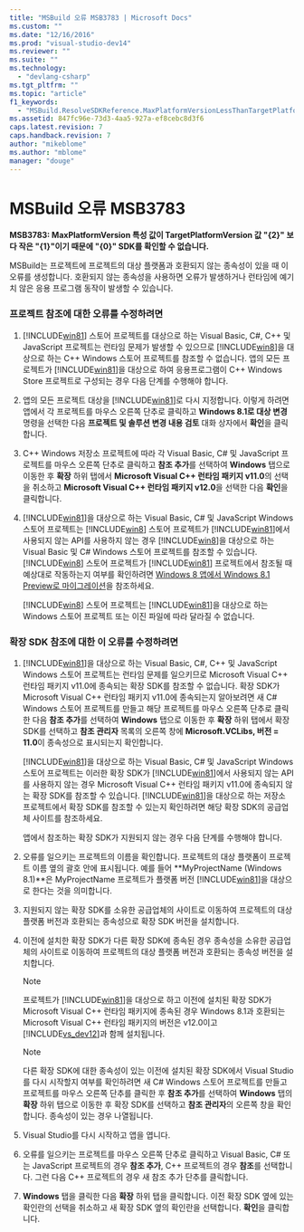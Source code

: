 ```yaml
---
title: "MSBuild 오류 MSB3783 | Microsoft Docs"
ms.custom: ""
ms.date: "12/16/2016"
ms.prod: "visual-studio-dev14"
ms.reviewer: ""
ms.suite: ""
ms.technology: 
  - "devlang-csharp"
ms.tgt_pltfrm: ""
ms.topic: "article"
f1_keywords: 
  - "MSBuild.ResolveSDKReference.MaxPlatformVersionLessThanTargetPlatformVersion"
ms.assetid: 847fc96e-73d3-4aa5-927a-ef8cebc8d3f6
caps.latest.revision: 7
caps.handback.revision: 7
author: "mikeblome"
ms.author: "mblome"
manager: "douge"
---
```

# MSBuild 오류 MSB3783
**MSB3783: MaxPlatformVersion 특성 값이 TargetPlatformVersion 값 "{2}" 보다 작은 "{1}"이기 때문에 "{0}" SDK를 확인할 수 없습니다.**  
  
 MSBuild는 프로젝트에 프로젝트의 대상 플랫폼과 호환되지 않는 종속성이 있을 때 이 오류를 생성합니다.  호환되지 않는 종속성을 사용하면 오류가 발생하거나 런타임에 예기치 않은 응용 프로그램 동작이 발생할 수 있습니다.  
  
### 프로젝트 참조에 대한 오류를 수정하려면  
  
1.  [!INCLUDE[win81](../misc/includes/win81_md.md)] 스토어 프로젝트를 대상으로 하는 Visual Basic, C\#, C\+\+ 및 JavaScript 프로젝트는 런타임 문제가 발생할 수 있으므로 [!INCLUDE[win8](../build/includes/win8_md.md)]을 대상으로 하는 C\+\+ Windows 스토어 프로젝트를 참조할 수 없습니다.  앱의 모든 프로젝트가 [!INCLUDE[win81](../misc/includes/win81_md.md)]을 대상으로 하여 응용프로그램이 C\+\+ Windows Store 프로젝트로 구성되는 경우 다음 단계를 수행해야 합니다.  
  
2.  앱의 모든 프로젝트 대상을 [!INCLUDE[win81](../misc/includes/win81_md.md)]로 다시 지정합니다.  이렇게 하려면 앱에서 각 프로젝트를 마우스 오른쪽 단추로 클릭하고 **Windows 8.1로 대상 변경** 명령을 선택한 다음 **프로젝트 및 솔루션 변경 내용 검토** 대화 상자에서 **확인**을 클릭합니다.  
  
3.  C\+\+ Windows 저장소 프로젝트에 따라 각 Visual Basic, C\# 및 JavaScript 프로젝트를 마우스 오른쪽 단추로 클릭하고 **참조 추가**를 선택하여 **Windows** 탭으로 이동한 후 **확장** 하위 탭에서 **Microsoft Visual C\+\+ 런타임 패키지 v11.0**의 선택을 취소하고 **Microsoft Visual C\+\+ 런타임 패키지 v12.0**을 선택한 다음 **확인**을 클릭합니다.  
  
4.  [!INCLUDE[win81](../misc/includes/win81_md.md)]을 대상으로 하는 Visual Basic, C\# 및 JavaScript Windows 스토어 프로젝트는 [!INCLUDE[win8](../build/includes/win8_md.md)] 스토어 프로젝트가 [!INCLUDE[win81](../misc/includes/win81_md.md)]에서 사용되지 않는 API를 사용하지 않는 경우 [!INCLUDE[win8](../build/includes/win8_md.md)]을 대상으로 하는 Visual Basic 및 C\# Windows 스토어 프로젝트를 참조할 수 있습니다.  [!INCLUDE[win8](../build/includes/win8_md.md)] 스토어 프로젝트가 [!INCLUDE[win81](../misc/includes/win81_md.md)] 프로젝트에서 참조될 때 예상대로 작동하는지 여부를 확인하려면 [Windows 8 앱에서 Windows 8.1 Preview로 마이그레이션](http://msdn.microsoft.com/library/windows/apps/dn263113.aspx)을 참조하세요.  
  
     [!INCLUDE[win8](../build/includes/win8_md.md)] 스토어 프로젝트는 [!INCLUDE[win81](../misc/includes/win81_md.md)]을 대상으로 하는 Windows 스토어 프로젝트 또는 이진 파일에 따라 달라질 수 없습니다.  
  
### 확장 SDK 참조에 대한 이 오류를 수정하려면  
  
1.  [!INCLUDE[win81](../misc/includes/win81_md.md)]을 대상으로 하는 Visual Basic, C\#, C\+\+ 및 JavaScript Windows 스토어 프로젝트는 런타임 문제를 일으키므로 Microsoft Visual C\+\+ 런타임 패키지 v11.0에 종속되는 확장 SDK를 참조할 수 없습니다.  확장 SDK가 Microsoft Visual C\+\+ 런타임 패키지 v11.0에 종속되는지 알아보려면 새 C\# Windows 스토어 프로젝트를 만들고 해당 프로젝트를 마우스 오른쪽 단추로 클릭한 다음 **참조 추가**를 선택하여 **Windows** 탭으로 이동한 후 **확장** 하위 탭에서 확장 SDK를 선택하고 **참조 관리자** 목록의 오른쪽 창에 **Microsoft.VCLibs, 버전 \= 11.0**이 종속성으로 표시되는지 확인합니다.  
  
     [!INCLUDE[win81](../misc/includes/win81_md.md)]을 대상으로 하는 Visual Basic, C\# 및 JavaScript Windows 스토어 프로젝트는 이러한 확장 SDK가 [!INCLUDE[win81](../misc/includes/win81_md.md)]에서 사용되지 않는 API를 사용하지 않는 경우 Microsoft Visual C\+\+ 런타임 패키지 v11.0에 종속되지 않는 확장 SDK를 참조할 수 있습니다.  [!INCLUDE[win81](../misc/includes/win81_md.md)]을 대상으로 하는 저장소 프로젝트에서 확장 SDK를 참조할 수 있는지 확인하려면 해당 확장 SDK의 공급업체 사이트를 참조하세요.  
  
     앱에서 참조하는 확장 SDK가 지원되지 않는 경우 다음 단계를 수행해야 합니다.  
  
2.  오류를 일으키는 프로젝트의 이름을 확인합니다.  프로젝트의 대상 플랫폼이 프로젝트 이름 옆의 괄호 안에 표시됩니다.  예를 들어 **MyProjectName \(Windows 8.1\)**은 MyProjectName 프로젝트가 플랫폼 버전 [!INCLUDE[win81](../misc/includes/win81_md.md)]을 대상으로 한다는 것을 의미합니다.  
  
3.  지원되지 않는 확장 SDK를 소유한 공급업체의 사이트로 이동하여 프로젝트의 대상 플랫폼 버전과 호환되는 종속성으로 확장 SDK 버전을 설치합니다.  
  
4.  이전에 설치한 확장 SDK가 다른 확장 SDK에 종속된 경우 종속성을 소유한 공급업체의 사이트로 이동하여 프로젝트의 대상 플랫폼 버전과 호환되는 종속성 버전을 설치합니다.  
  
    > [!NOTE]
    >  프로젝트가 [!INCLUDE[win81](../misc/includes/win81_md.md)]을 대상으로 하고 이전에 설치된 확장 SDK가 Microsoft Visual C\+\+ 런타임 패키지에 종속된 경우 Windows 8.1과 호환되는 Microsoft Visual C\+\+ 런타임 패키지의 버전은 v12.0이고 [!INCLUDE[vs_dev12](../atl-mfc-shared/includes/vs_dev12_md.md)]과 함께 설치됩니다.  
  
    > [!NOTE]
    >  다른 확장 SDK에 대한 종속성이 있는 이전에 설치된 확장 SDK에서 Visual Studio를 다시 시작할지 여부를 확인하려면 새 C\# Windows 스토어 프로젝트를 만들고 프로젝트를 마우스 오른쪽 단추를 클릭한 후 **참조 추가**를 선택하여 **Windows** 탭의 **확장** 하위 탭으로 이동한 후 확장 SDK를 선택하고 **참조 관리자**의 오른쪽 창을 확인합니다.  종속성이 있는 경우 나열됩니다.  
  
5.  Visual Studio를 다시 시작하고 앱을 엽니다.  
  
6.  오류를 일으키는 프로젝트를 마우스 오른쪽 단추로 클릭하고 Visual Basic, C\# 또는 JavaScript 프로젝트의 경우 **참조 추가**, C\+\+ 프로젝트의 경우 **참조**를 선택합니다.  그런 다음 C\+\+ 프로젝트의 경우 새 참조 추가 단추를 클릭합니다.  
  
7.  **Windows** 탭을 클릭한 다음 **확장** 하위 탭을 클릭합니다.  이전 확장 SDK 옆에 있는 확인란의 선택을 취소하고 새 확장 SDK 옆의 확인란을 선택합니다.  **확인**을 클릭합니다.
